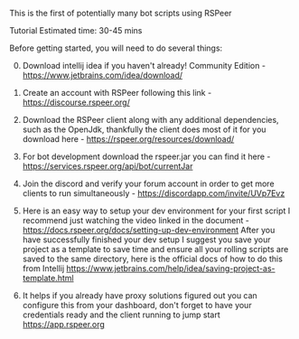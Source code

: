 This is the first of potentially many bot scripts using RSPeer

Tutorial Estimated time: 30-45 mins

Before getting started, you will need to do several things:

0. Download intellij idea if you haven't already! Community Edition - https://www.jetbrains.com/idea/download/

1. Create an account with RSPeer following this link - https://discourse.rspeer.org/

2. Download the RSPeer client along with any additional dependencies, such as 
the OpenJdk, thankfully the client does most of it for you download here -
https://rspeer.org/resources/download/

3. For bot development download the rspeer.jar you can find it here - https://services.rspeer.org/api/bot/currentJar

4. Join the discord and verify your forum account in order to get more clients
to run simultaneously - https://discordapp.com/invite/UVp7Evz

5. Here is an easy way to setup your dev environment for your first script
I recommend just watching the video linked in the document - https://docs.rspeer.org/docs/setting-up-dev-environment
After you have successfully finished your dev setup I suggest you save
your project as a template to save time and ensure all your rolling scripts
are saved to the same directory, here is the official docs of how to do this
from Intellij https://www.jetbrains.com/help/idea/saving-project-as-template.html

6. It helps if you already have proxy solutions figured out you can configure
this from your dashboard, don't forget to have your credentials ready and
the client running to jump start https://app.rspeer.org